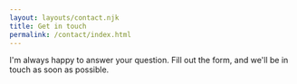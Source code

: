 ```yaml
---
layout: layouts/contact.njk
title: G﻿et in touch
permalink: /contact/index.html
---
```

I'm always happy to answer your question. Fill out the form, and we'll be in touch as soon as possible.